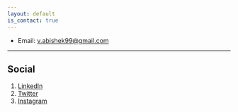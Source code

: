 ```yaml
---
layout: default
is_contact: true
---
```


* Email: [v.abishek99@gmail.com](mailto:v.abishek99@gmail.com)

---

## Social

1. [LinkedIn](#https://www.linkedin.com/in/abishek-v)
2. [Twitter](#)
3. [Instagram](#)
